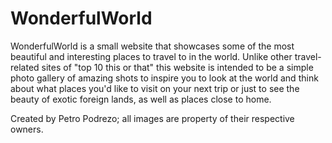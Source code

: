 # WonderfulWorld

WonderfulWorld is a small website that showcases some of the most beautiful and interesting places to travel to in the world. Unlike other travel-related sites of "top 10 this or that" this website is intended to be a simple photo gallery of amazing shots to inspire you to look at the world and think about what places you'd like to visit on your next trip or just to see the beauty of exotic foreign lands, as well as places close to home.

Created by Petro Podrezo; all images are property of their respective owners.
